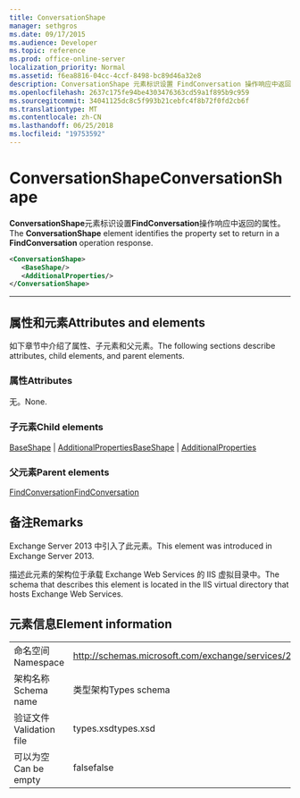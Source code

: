 ```yaml
---
title: ConversationShape
manager: sethgros
ms.date: 09/17/2015
ms.audience: Developer
ms.topic: reference
ms.prod: office-online-server
localization_priority: Normal
ms.assetid: f6ea8816-04cc-4ccf-8498-bc89d46a32e8
description: ConversationShape 元素标识设置 FindConversation 操作响应中返回的属性。
ms.openlocfilehash: 2637c175fe94be4303476363cd59a1f895b9c959
ms.sourcegitcommit: 34041125dc8c5f993b21cebfc4f8b72f0fd2cb6f
ms.translationtype: MT
ms.contentlocale: zh-CN
ms.lasthandoff: 06/25/2018
ms.locfileid: "19753592"
---
```

# <a name="conversationshape"></a><span data-ttu-id="36118-103">ConversationShape</span><span class="sxs-lookup"><span data-stu-id="36118-103">ConversationShape</span></span>

<span data-ttu-id="36118-104">**ConversationShape**元素标识设置**FindConversation**操作响应中返回的属性。</span><span class="sxs-lookup"><span data-stu-id="36118-104">The **ConversationShape** element identifies the property set to return in a **FindConversation** operation response.</span></span> 
  
```XML
<ConversationShape>
   <BaseShape/>
   <AdditionalProperties/>
</ConversationShape>
```

 ****
## <a name="attributes-and-elements"></a><span data-ttu-id="36118-105">属性和元素</span><span class="sxs-lookup"><span data-stu-id="36118-105">Attributes and elements</span></span>

<span data-ttu-id="36118-106">如下章节中介绍了属性、子元素和父元素。</span><span class="sxs-lookup"><span data-stu-id="36118-106">The following sections describe attributes, child elements, and parent elements.</span></span>
  
### <a name="attributes"></a><span data-ttu-id="36118-107">属性</span><span class="sxs-lookup"><span data-stu-id="36118-107">Attributes</span></span>

<span data-ttu-id="36118-108">无。</span><span class="sxs-lookup"><span data-stu-id="36118-108">None.</span></span>
  
### <a name="child-elements"></a><span data-ttu-id="36118-109">子元素</span><span class="sxs-lookup"><span data-stu-id="36118-109">Child elements</span></span>

<span data-ttu-id="36118-110">[BaseShape](baseshape.md) | [AdditionalProperties](additionalproperties.md)</span><span class="sxs-lookup"><span data-stu-id="36118-110">[BaseShape](baseshape.md) | [AdditionalProperties](additionalproperties.md)</span></span>
  
### <a name="parent-elements"></a><span data-ttu-id="36118-111">父元素</span><span class="sxs-lookup"><span data-stu-id="36118-111">Parent elements</span></span>

[<span data-ttu-id="36118-112">FindConversation</span><span class="sxs-lookup"><span data-stu-id="36118-112">FindConversation</span></span>](findconversation.md)
  
## <a name="remarks"></a><span data-ttu-id="36118-113">备注</span><span class="sxs-lookup"><span data-stu-id="36118-113">Remarks</span></span>

<span data-ttu-id="36118-114">Exchange Server 2013 中引入了此元素。</span><span class="sxs-lookup"><span data-stu-id="36118-114">This element was introduced in Exchange Server 2013.</span></span>
  
<span data-ttu-id="36118-115">描述此元素的架构位于承载 Exchange Web Services 的 IIS 虚拟目录中。</span><span class="sxs-lookup"><span data-stu-id="36118-115">The schema that describes this element is located in the IIS virtual directory that hosts Exchange Web Services.</span></span>
  
## <a name="element-information"></a><span data-ttu-id="36118-116">元素信息</span><span class="sxs-lookup"><span data-stu-id="36118-116">Element information</span></span>

|||
|:-----|:-----|
|<span data-ttu-id="36118-117">命名空间</span><span class="sxs-lookup"><span data-stu-id="36118-117">Namespace</span></span>  <br/> |http://schemas.microsoft.com/exchange/services/2006/types  <br/> |
|<span data-ttu-id="36118-118">架构名称</span><span class="sxs-lookup"><span data-stu-id="36118-118">Schema name</span></span>  <br/> |<span data-ttu-id="36118-119">类型架构</span><span class="sxs-lookup"><span data-stu-id="36118-119">Types schema</span></span>  <br/> |
|<span data-ttu-id="36118-120">验证文件</span><span class="sxs-lookup"><span data-stu-id="36118-120">Validation file</span></span>  <br/> |<span data-ttu-id="36118-121">types.xsd</span><span class="sxs-lookup"><span data-stu-id="36118-121">types.xsd</span></span>  <br/> |
|<span data-ttu-id="36118-122">可以为空</span><span class="sxs-lookup"><span data-stu-id="36118-122">Can be empty</span></span>  <br/> |<span data-ttu-id="36118-123">false</span><span class="sxs-lookup"><span data-stu-id="36118-123">false</span></span>  <br/> |
   

